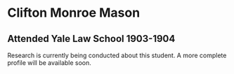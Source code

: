 # Clifton Monroe Mason
## Attended Yale Law School 1903-1904

Research is currently being conducted about this student. A more complete profile will be available soon.
